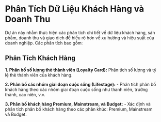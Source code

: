 # Phân Tích Dữ Liệu Khách Hàng và Doanh Thu
Dự án này nhằm thực hiện các phân tích chi tiết về dữ liệu khách hàng, sản phẩm, doanh thu và giao dịch để hiểu rõ hơn về xu hướng và hiệu suất của doanh nghiệp. Các phân tích bao gồm:
## Phân Tích Khách Hàng
 **1. Phân bố số lượng thẻ thành viên (Loyalty Card):**
       Phân tích số lượng và tỷ lệ thẻ thành viên của khách hàng.
      
  **2. Phân bố các nhóm giai đoạn cuộc sống (Lifestage):**
      - Phân tích phân bố khách hàng theo các nhóm giai đoạn cuộc sống như thanh niên, trưởng thành, cao niên, v.v.
      
  **3. Phân bố khách hàng Premium, Mainstream, và Budget:**
      - Xác định và phân tích phân bố khách hàng theo các phân khúc: Premium, Mainstream và Budget.
